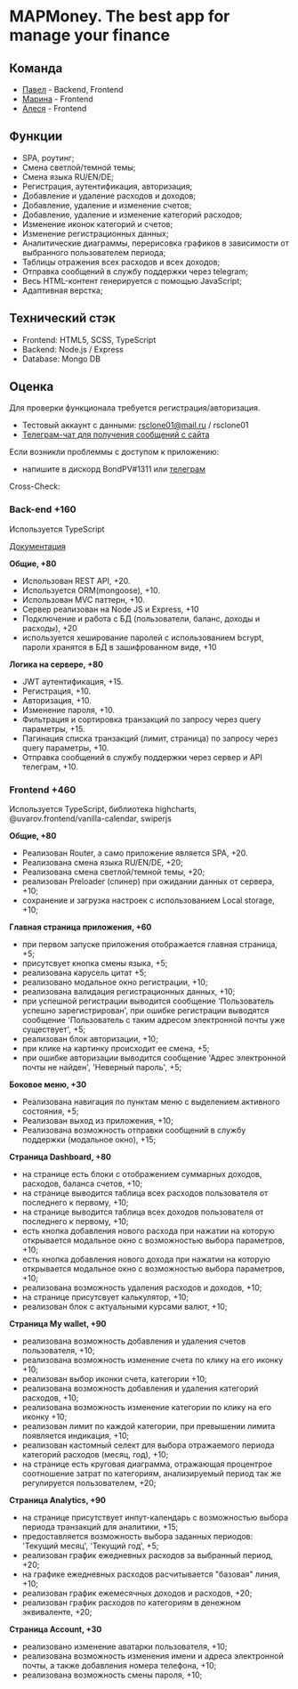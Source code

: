 # MAPMoney. The best app for manage your finance

## Команда

- [Павел](https://github.com/BondPV) - Backend, Frontend
- [Марина](https://github.com/marinastepanchuk) - Frontend
- [Алеся](https://github.com/Alesia-V175) - Frontend

## Функции

- SPA, роутинг;
- Смена светлой/темной темы;
- Смена языка RU/EN/DE;
- Регистрация, аутентификация, авторизация;
- Добавление и удаление расходов и доходов;
- Добавление, удаление и изменение счетов;
- Добавление, удаление и изменение категорий расходов;
- Изменение иконок категорий и счетов;
- Изменение регистрационных данных;
- Аналитические диаграммы, перерисовка графиков в зависимости от выбранного пользователем периода;
- Таблицы отражения всех расходов и всех доходов;
- Отправка сообщений в службу поддержки через telegram;
- Весь HTML-контент генерируется с помощью JavaScript;
- Адаптивная верстка;

## Технический стэк

- Frontend: HTML5, SCSS, TypeScript
- Backend: Node.js / Express
- Database: Mongo DB

## Оценка

Для проверки функционала требуется регистрация/авторизация.

- Тестовый аккаунт с данными: rsclone01@mail.ru / rsclone01
- [Телеграм-чат для получения сообщений с сайта](https://t.me/rsmapmoney)

Если возникли проблеммы с доступом к приложению:

- напишите в дискорд BondPV#1311 или [телеграм](https://t.me/BondPV)

Cross-Check:

### **Back-end +160**

Используется TypeScript

[Документация](https://github.com/BondPV/rsclone-server/blob/develop/README.md)

**Общие, +80**

- Использован REST API, +20.
- Используется ORM(mongoose), +10.
- Использован MVC паттерн, +10.
- Сервер реализован на Node JS и Express, +10
- Подключение и работа с БД (пользователи, баланс, доходы и расходы), +20
- используется хеширование паролей с использованием bcrypt, пароли хранятся в БД в зашифрованном виде, +10

**Логика на сервере, +80**

- JWT аутентификация, +15.
- Регистрация, +10.
- Авторизация, +10.
- Изменение пароля, +10.
- Фильтрация и сортировка транзакций по запросу через query параметры, +15.
- Пагинация списка транзакций (лимит, страница) по запросу через query параметры, +10.
- Отправка сообщений в службу поддержки через сервер и API телеграм, +10.

### **Frontend +460**

Используется TypeScript, библиотека highcharts, @uvarov.frontend/vanilla-calendar, swiperjs

**Общие, +80**

- Реализован Router, а само приложение является SPA, +20.
- Реализована смена языка RU/EN/DE, +20;
- Реализована смена светлой/темной темы, +20;
- реализован Preloader (спинер) при ожидании данных от сервера, +10;
- сохранение и загрузка настроек с использованием Local storage, +10;

**Главная страница приложения, +60**

- при первом запуске приложения отображается главная страница, +5;
- присутсвует кнопка смены языка, +5;
- реализована карусель цитат +5;
- реализовано модальное окно регистрации, +10;
- реализована валидация регистрационных данных, +10;
- при успешной регистрации выводится сообщение 'Пользователь успешно зарегистрирован', при ошибке регистрации выводятся сообщение 'Пользователь с таким адресом электронной почты уже существует', +5;
- реализован блок авторизации, +10;
- при клике на картинку происходит ее смена, +5;
- при ошибке авторизации выводится сообщение 'Адрес электронной почты не найден', 'Неверный пароль', +5;

**Боковое меню, +30**

- Реализована навигация по пунктам меню с выделением активного состояния, +5;
- Реализован выход из приложения, +10;
- Реализована возможность отправки сообщений в службу поддержки (модальное окно), +15;

**Страница Dashboard, +80**

- на странице есть блоки с отображением суммарных доходов, расходов, баланса счетов, +10;
- на странице выводится таблица всех расходов пользователя от последнего к первому, +10;
- на странице выводится таблица всех доходов пользователя от последнего к первому, +10;
- есть кнопка добавления нового расхода при нажатии на которую открывается модальное окно с возможностью выбора параметров, +10;
- есть кнопка добавления нового дохода при нажатии на которую открывается модальное окно с возможностью выбора параметров, +10;
- реализована возможность удаления расходов и доходов, +10;
- на странице присутсвует калькулятор, +10;
- реализован блок с актуальными курсами валют, +10;

**Страница My wallet, +90**

- реализована возможность добавления и удаления счетов пользователя, +10;
- реализована возможность изменение счета по клику на его иконку +10;
- реализован выбор иконки счета, категории +10;
- реализована возможность добавления и удаления категорий расходов, +10;
- реализована возможность изменение категории по клику на его иконку +10;
- реализован лимит по каждой категории, при превышении лимита появляется индикация, +10;
- реализован кастомный селект для выбора отражаемого периода категорий расходов (месяц, год), +10;
- на странице есть круговая диаграмма, отражающая процентрое соотношение затрат по категориям, анализируемый период так же регулируется пользователем, +20;

**Страница Analytics, +90**

- на странице присутствует инпут-календарь с возможностью выбора периода транзакций для аналитики, +15;
- предоставляется возможность выбора заданных периодов: 'Текущий месяц', 'Текущий год', +5;
- реализован график ежедневных расходов за выбранный период, +20;
- на графике ежедневных расходов расчитывается "базовая" линия, +10;
- реализован график ежемесячных доходов и расходов, +20;
- реализован график расходов по категориям в денежном эквиваленте, +20;

**Страница Account, +30**

- реализовано изменение аватарки пользователя, +10;
- реализована возможность изменения имени и адреса электронной почты, а также добавления номера телефона, +10;
- реализована возможность смены пароля, +10;
